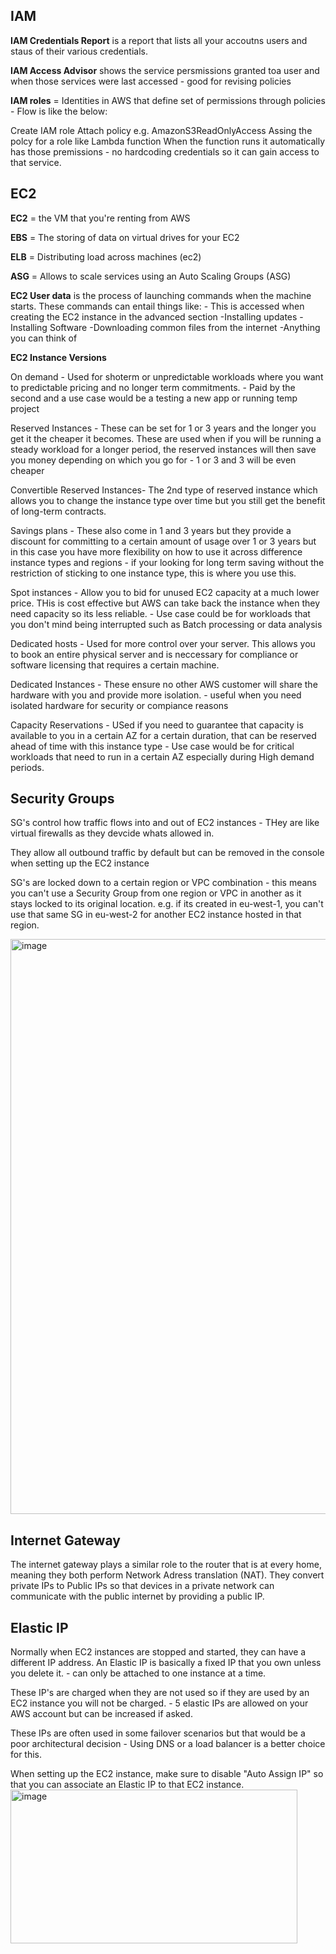 IAM
---

**IAM Credentials Report** is a report that lists all your accoutns users and staus of their various credentials.

**IAM Access Advisor** shows the service persmissions granted toa  user and when those services were last accessed - good for revising policies

**IAM roles** = Identities in AWS that define set of permissions through policies - Flow is like the below:

Create IAM role
Attach policy e.g. AmazonS3ReadOnlyAccess 
Assing the polcy for a role like Lambda function
When the function runs it automatically has those premissions - no hardcoding credentials so it can gain access to that service.

EC2
---
**EC2** = the VM that you're renting from AWS

**EBS** = The storing of data on virtual drives for your EC2

**ELB** = Distributing load across machines (ec2)

**ASG** = Allows to scale services using an Auto Scaling Groups (ASG)

**EC2 User data** is the process of launching commands when the machine starts. These commands can entail things like: - This is accessed when creating the EC2 instance in the advanced section
-Installing updates
-Installing Software
-Downloading common files from the internet
-Anything you can think of


**EC2 Instance Versions**

On demand - Used for shoterm or unpredictable workloads where you want to predictable pricing and no longer term commitments. - Paid by the second and a use case would be a testing a new app or running temp project

Reserved Instances - These can be set for 1 or 3 years and the longer you get it the cheaper it becomes. These are used when if you will be running a steady workload for a longer period, the reserved instances will then save you money depending on which you go for - 1 or 3 and 3 will be even cheaper

Convertible Reserved Instances- The 2nd type of reserved instance which allows you to change the instance type over time but you still get the benefit of long-term contracts.

Savings plans - These also come in 1 and 3 years but they provide a discount for committing to a certain amount of usage over 1 or 3 years but in this case you have more flexibility on how to use it across difference instance types and regions - if your looking for long term saving without the restriction of sticking to one instance type, this is where you use this.

Spot instances - Allow you to bid for unused EC2 capacity at a much lower price. THis is cost effective but AWS can take back the instance when they need capacity so its less reliable. - Use case could be for workloads that you don't mind being interrupted such as Batch processing or data analysis

Dedicated hosts - Used for more control over your server. This allows you to book an entire physical server and is neccessary for compliance or software licensing that requires a certain machine.

Dedicated Instances - These ensure no other AWS customer will share the hardware with you and provide more isolation. - useful when you need isolated hardware for security or compiance reasons

Capacity Reservations - USed if you need to guarantee that capacity is available to you in a certain AZ for a certain duration, that can be reserved ahead of time with this instance type - Use case would be for critical workloads that need to run in a certain AZ especially during High demand periods.


Security Groups 
---
SG's control how traffic flows into and out of EC2 instances - THey are like virtual firewalls as they devcide whats allowed in. 

They allow all outbound traffic by default but can be removed in the console when setting up the EC2 instance

SG's are locked down to a certain region or VPC combination - this means you can't use a Security Group from one region or VPC in another as it stays locked to its original location. e.g. if its created in eu-west-1, you can't use that same SG in eu-west-2 for another EC2 instance hosted in that region.

<img width="1805" height="920" alt="image" src="https://github.com/user-attachments/assets/ecb998cb-95cb-4f18-81ab-0e951b48808e" />


Internet Gateway 
---
The internet gateway plays a similar role to the router that is at every home, meaning they both perform Network Adress translation (NAT). They convert private IPs to Public IPs so that devices in a private network can communicate with the public internet by providing a public IP. 


Elastic IP
---

Normally when EC2 instances are stopped and started, they can have a different IP address. An Elastic IP is basically a fixed IP that you own unless you delete it. - can only be attached to one instance at a time.

These IP's are charged when they are not used so if they are used by an EC2 instance you will not be charged. - 5 elastic IPs are allowed on your AWS account but can be increased if asked.

These IPs are often used in some failover scenarios but that would be a poor architectural decision - Using DNS or a load balancer is a better choice for this.

When setting up the EC2 instance, make sure to disable "Auto Assign IP" so that you can associate an Elastic IP to that EC2 instance. 
<img width="459" height="246" alt="image" src="https://github.com/user-attachments/assets/de17c380-a03d-478f-b9bd-55c526e99352" />
